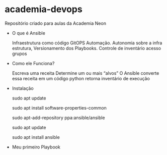 # academia-devops

Repositório criado para aulas da Academia Neon

- O que é Ansible

  Infraestrutura como código GitOPS Automação.
  Autonomia sobre a infra estrutura, Versionamento dos Playbooks. 
    Controle de inventário
      acesso
      grupos


- Como ele Funciona?

  Escreva uma receita
  Determine um ou mais “alvos”
  O Ansible 
    converte essa receita em um código python
    retorna inventário de execução 


- Instalação

    sudo apt update
    
    sudo apt install software-properties-common
    
    sudo apt-add-repository ppa:ansible/ansible
    
    sudo apt update
    
    sudo apt install ansible
 
- Meu primeiro Playbook
